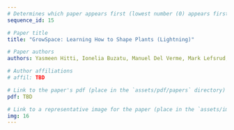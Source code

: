 ```yaml
---
# Determines which paper appears first (lowest number (0) appears first)
sequence_id: 15

# Paper title
title: "GrowSpace: Learning How to Shape Plants (Lightning)"

# Paper authors
authors: Yasmeen Hitti, Ionelia Buzatu, Manuel Del Verme, Mark Lefsrud, Florian Golemo, Audrey Durand

# Author affiliations
# affil: TBD

# Link to the paper's pdf (place in the `assets/pdf/papers` directory)
pdf: TBD

# Link to a representative image for the paper (place in the `assets/img/papers` directory)
img: 16
---
```

